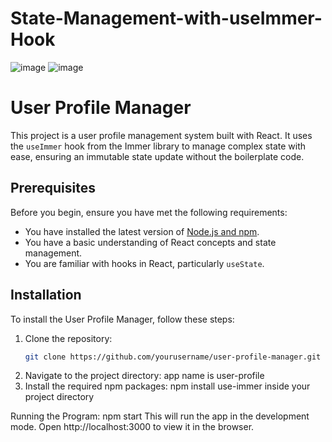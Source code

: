 # State-Management-with-useImmer-Hook
![image](https://github.com/gitbiruk2010/State-Management-with-useImmer-Hook/assets/103274295/75114275-87f9-450e-be8d-9110e9b46528)
![image](https://github.com/gitbiruk2010/State-Management-with-useImmer-Hook/assets/103274295/a35c22d5-10e2-47cf-9f73-9f6808ce916a)

# User Profile Manager

This project is a user profile management system built with React. It uses the `useImmer` hook from the Immer library to manage complex state with ease, ensuring an immutable state update without the boilerplate code.

## Prerequisites

Before you begin, ensure you have met the following requirements:

- You have installed the latest version of [Node.js and npm](https://nodejs.org/).
- You have a basic understanding of React concepts and state management.
- You are familiar with hooks in React, particularly `useState`.

## Installation

To install the User Profile Manager, follow these steps:

1. Clone the repository:
   ```bash
   git clone https://github.com/yourusername/user-profile-manager.git
2. Navigate to the project directory: app name is user-profile
3. Install the required npm packages: npm install use-immer inside your project directory

Running the Program: npm start
This will run the app in the development mode.
Open http://localhost:3000 to view it in the browser.
